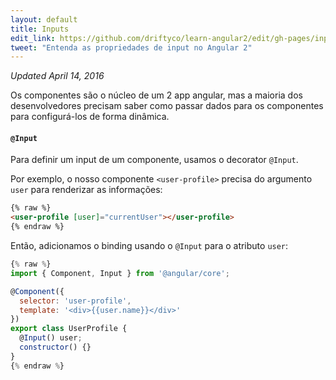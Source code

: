```yaml
---
layout: default
title: Inputs
edit_link: https://github.com/driftyco/learn-angular2/edit/gh-pages/inputs/index.md
tweet: "Entenda as propriedades de input no Angular 2"
---
```


_Updated April 14, 2016_

Os componentes são o núcleo de um 2 app angular, mas a maioria dos desenvolvedores precisam saber como passar dados para os componentes para configurá-los de forma dinâmica.

#### `@Input`

Para definir um input de um componente, usamos o decorator `@Input`.

Por exemplo, o nosso componente `<user-profile>` precisa do argumento `user` para renderizar as informações:

```html
{% raw %}
<user-profile [user]="currentUser"></user-profile>
{% endraw %}
```

Então, adicionamos o binding usando o `@Input` para o atributo `user`:

```javascript
{% raw %}
import { Component, Input } from '@angular/core';

@Component({
  selector: 'user-profile',
  template: '<div>{{user.name}}</div>'
})
export class UserProfile {
  @Input() user;
  constructor() {}
}
{% endraw %}
```
